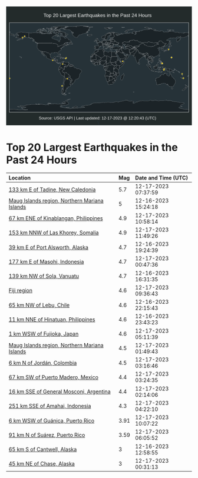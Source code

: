 ![Map](./map.png)

# Top 20 Largest Earthquakes in the Past 24 Hours

| Location | Mag | Date and Time (UTC) |
|:---|:---|:---|
| [133 km E of Tadine, New Caledonia](https://earthquake.usgs.gov/earthquakes/eventpage/us7000ljna) | 5.7 | 12-17-2023 07:37:59 |
| [Maug Islands region, Northern Mariana Islands](https://earthquake.usgs.gov/earthquakes/eventpage/us7000ljj5) | 5 | 12-16-2023 15:24:18 |
| [67 km ENE of Kinablangan, Philippines](https://earthquake.usgs.gov/earthquakes/eventpage/us7000ljnq) | 4.9 | 12-17-2023 10:58:14 |
| [153 km NNW of Las Khorey, Somalia](https://earthquake.usgs.gov/earthquakes/eventpage/us7000ljnv) | 4.9 | 12-17-2023 11:49:26 |
| [39 km E of Port Alsworth, Alaska](https://earthquake.usgs.gov/earthquakes/eventpage/ak023g35jxin) | 4.7 | 12-16-2023 19:24:39 |
| [177 km E of Masohi, Indonesia](https://earthquake.usgs.gov/earthquakes/eventpage/us7000ljlm) | 4.7 | 12-17-2023 00:47:36 |
| [139 km NW of Sola, Vanuatu](https://earthquake.usgs.gov/earthquakes/eventpage/us7000ljjc) | 4.7 | 12-16-2023 16:31:35 |
| [Fiji region](https://earthquake.usgs.gov/earthquakes/eventpage/us7000ljnf) | 4.6 | 12-17-2023 09:36:43 |
| [65 km NW of Lebu, Chile](https://earthquake.usgs.gov/earthquakes/eventpage/us7000ljl1) | 4.6 | 12-16-2023 22:15:43 |
| [11 km NNE of Hinatuan, Philippines](https://earthquake.usgs.gov/earthquakes/eventpage/us7000ljlf) | 4.6 | 12-16-2023 23:43:23 |
| [1 km WSW of Fujioka, Japan](https://earthquake.usgs.gov/earthquakes/eventpage/us7000ljmr) | 4.6 | 12-17-2023 05:11:39 |
| [Maug Islands region, Northern Mariana Islands](https://earthquake.usgs.gov/earthquakes/eventpage/us7000ljly) | 4.5 | 12-17-2023 01:49:43 |
| [6 km N of Jordán, Colombia](https://earthquake.usgs.gov/earthquakes/eventpage/us7000ljm4) | 4.5 | 12-17-2023 03:16:46 |
| [67 km SW of Puerto Madero, Mexico](https://earthquake.usgs.gov/earthquakes/eventpage/us7000ljm8) | 4.4 | 12-17-2023 03:24:35 |
| [16 km SSE of General Mosconi, Argentina](https://earthquake.usgs.gov/earthquakes/eventpage/us7000ljm1) | 4.4 | 12-17-2023 02:14:06 |
| [251 km SSE of Amahai, Indonesia](https://earthquake.usgs.gov/earthquakes/eventpage/us7000ljmi) | 4.3 | 12-17-2023 04:22:10 |
| [6 km WSW of Guánica, Puerto Rico](https://earthquake.usgs.gov/earthquakes/eventpage/pr2023351001) | 3.91 | 12-17-2023 10:07:22 |
| [91 km N of Suárez, Puerto Rico](https://earthquake.usgs.gov/earthquakes/eventpage/pr2023351000) | 3.59 | 12-17-2023 06:05:52 |
| [65 km S of Cantwell, Alaska](https://earthquake.usgs.gov/earthquakes/eventpage/ak023g31l7v6) | 3 | 12-16-2023 12:58:55 |
| [45 km NE of Chase, Alaska](https://earthquake.usgs.gov/earthquakes/eventpage/ak023g4hthlf) | 3 | 12-17-2023 00:31:13 |
